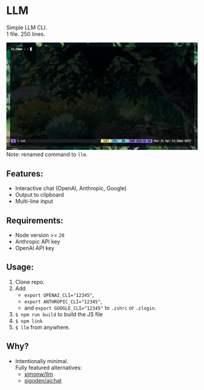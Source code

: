 # LLM
Simple LLM CLI.\
1 file. 250 lines.

![example](example.gif)
Note: renamed command to `llm`.

## Features:
- Interactive chat (OpenAI, Anthropic, Google)
- Output to clipboard
- Multi-line input

## Requirements:
- Node version >= `20`
- Anthropic API key
- OpenAI API key

## Usage:
1. Clone repo.
2. Add
   * `export OPENAI_CLI="12345"`,
   * `export ANTHROPIC_CLI="12345"`,
   * and  `export GOOGLE_CLI="12345"` to `.zshrc` or `.zlogin`.
3. `$ npm run build` to build the JS file
4. `$ npm link`
5. `$ llm` from anywhere.

## Why?
- Intentionally minimal.\
  Fully featured alternatives:
  - [simonw/llm](https://github.com/simonw/llm)
  - [sigoden/aichat](https://github.com/sigoden/aichat)
